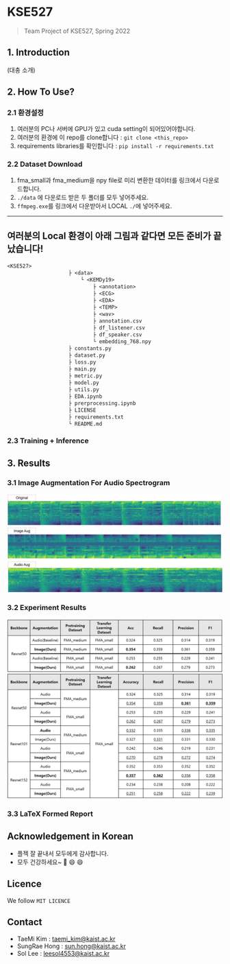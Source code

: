 # KSE527
> Team Project of KSE527, Spring 2022

## 1. Introduction
(대충 소개)

## 2. How To Use?
### 2.1 환경설정
1. 여러분의 PC나 서버에 GPU가 있고 cuda setting이 되어있어야합니다.
2. 여러분의 환경에 이 repo를 clone합니다 : ```git clone <this_repo>```
3. requirements libraries를 확인합니다 : ```pip install -r requirements.txt```

### 2.2 Dataset Download
1. fma_small과 fma_medium을 npy file로 미리 변환한 데이터를 링크에서 다운로드합니다.
2. ```./data``` 에 다운로드 받은 두 폴더를 모두 넣어주세요.
3. ```ffmpeg.exe```를 링크에서 다운받아서 LOCAL ```./```에 넣어주세요.
---
**여러분의 Local 환경이 아래 그림과 같다면 모든 준비가 끝났습니다!**
---
```
<KSE527>
                    ├ <data>
                        └ <KEMDy19>
                            ├ <annotation>
                            ├ <ECG>
                            ├ <EDA>
                            ├ <TEMP>
                            ├ <wav>
                            ├ annotation.csv
                            ├ df_listener.csv
                            ├ df_speaker.csv
                            └ embedding_768.npy
                    ├ constants.py
                    ├ dataset.py
                    ├ loss.py
                    ├ main.py
                    ├ metric.py
                    ├ model.py
                    ├ utils.py
                    ├ EDA.ipynb
                    ├ prerprocessing.ipynb
                    ├ LICENSE
                    ├ requirements.txt
                    └ README.md                           
```


### 2.3 Training + Inference

## 3. Results
### 3.1 Image Augmentation For Audio Spectrogram
![Augmentation](https://github.com/HongSungRae/KSE527/blob/main/archive/augmentation.jpg?raw=true)

### 3.2 Experiment Results
![](https://github.com/HongSungRae/KSE527/blob/main/archive/table1.png?raw=true)
![](https://github.com/HongSungRae/KSE527/blob/main/archive/table2.png?raw=true)

### 3.3 LaTeX Formed Report


## Acknowledgement in Korean
- 플젝 잘 끝내서 모두에게 감사합니다.
- 모두 건강하세요~ 💪 :smile: :smile:

## Licence
We follow ```MIT LICENCE```

## Contact
- TaeMi Kim : taemi_kim@kaist.ac.kr
- SungRae Hong : sun.hong@kaist.ac.kr
- Sol Lee : leesol4553@kaist.ac.kr
